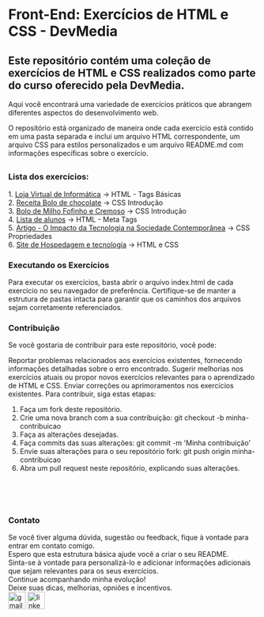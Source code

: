 <h1>Front-End: Exercícios de HTML e CSS - DevMedia</h1> 

<h2>Este repositório contém uma coleção de exercícios de HTML e CSS realizados como parte do curso oferecido pela DevMedia.</h2>
<div>
  Aqui você encontrará uma variedade de exercícios práticos que abrangem diferentes aspectos do desenvolvimento web.<br>
  <p>O repositório está organizado de maneira onde cada exercício está contido em uma pasta separada e inclui um arquivo HTML correspondente, um arquivo CSS para estilos personalizados e um arquivo README.md com informações específicas sobre o exercício.</p>
</div>

##
<div align="left">
  <h3>Lista dos exercícios:</h3>
  1. <a href="1- Loja Virtual de Informatica">Loja Virtual de Informática</a> -> HTML - Tags Básicas <br>
  2. <a href="2- Receita Bolo de chocolate" >Receita Bolo de chocolate</a> -> CSS Introdução <br>
  3. <a href="3- Bolo de Milho Fofinho e Cremoso" >Bolo de Milho Fofinho e Cremoso</a> -> CSS Introdução <br>
  4. <a href="4- Lista de alunos-Meta Tags" >Lista de alunos</a> -> HTML - Meta Tags <br> 
  5. <a href="5- Artigo O Impacto da Tecnologia na Sociedade Contemporânea" >Artigo - O Impacto da Tecnologia na Sociedade Contemporânea</a> -> CSS Propriedades <br>
  6. <a href="6- Site de Hospedagem e tecnologia" >Site de Hospedagem e tecnologia</a> -> HTML e CSS<br>
    
</div>
<div>
  <h3>Executando os Exercícios</h3>
  Para executar os exercícios, basta abrir o arquivo index.html de cada exercício no seu navegador de preferência. Certifique-se de manter a estrutura de pastas intacta para garantir que os caminhos dos arquivos sejam corretamente referenciados.
</div>

<div>
  <h3> Contribuição </h3>
  Se você gostaria de contribuir para este repositório, você pode:
  
  Reportar problemas relacionados aos exercícios existentes, fornecendo informações detalhadas sobre o erro encontrado.
  Sugerir melhorias nos exercícios atuais ou propor novos exercícios relevantes para o aprendizado de HTML e CSS.
  Enviar correções ou aprimoramentos nos exercícios existentes.
  Para contribuir, siga estas etapas:
  
  1. Faça um fork deste repositório.
  2. Crie uma nova branch com a sua contribuição: git checkout -b minha-contribuicao
  3. Faça as alterações desejadas.
  4. Faça commits das suas alterações: git commit -m 'Minha contribuição'
  5. Envie suas alterações para o seu repositório fork: git push origin minha-contribuicao
  6. Abra um pull request neste repositório, explicando suas alterações.
</div>

##

<br><br>
<div>
   <h3>Contato</h3>
    Se você tiver alguma dúvida, sugestão ou feedback, fique à vontade para entrar em contato comigo.
    <br>
    Espero que esta estrutura básica ajude você a criar o seu README.<br> Sinta-se à vontade para personalizá-lo e adicionar informações adicionais que sejam relevantes para os seus exercícios.<br>
    Continue acompanhando minha evolução!<br>
    Deixe suas dicas, melhorias, opniões e incentivos.<br>
    <a href="mailto:adrianomatilde@gmail.com" target="_blank"><img src="https://img.shields.io/static/v1?message=Gmail&logo=gmail&label=&color=D14836&logoColor=white&labelColor=&style=for-the-badge" height="35" alt="gmail logo"></a>
    <a href="https://www.linkedin.com/in/adrianomsj/" target="_blank">
      <img src="https://img.shields.io/static/v1?message=LinkedIn&logo=linkedin&label=&color=0077B5&logoColor=white&labelColor=&style=for-the-badge" height="35" alt="linkedin logo"  />
    </a>
  </div>


